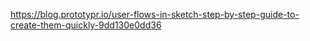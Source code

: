 https://blog.prototypr.io/user-flows-in-sketch-step-by-step-guide-to-create-them-quickly-9dd130e0dd36